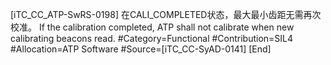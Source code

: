 ﻿
[iTC_CC_ATP-SwRS-0198]
在CALI_COMPLETED状态，最大最小齿距无需再次校准。
If the calibration completed, ATP shall not calibrate when new calibrating beacons read.
\#Category=Functional
\#Contribution=SIL4
\#Allocation=ATP Software
\#Source=[iTC_CC-SyAD-0141]
[End]
